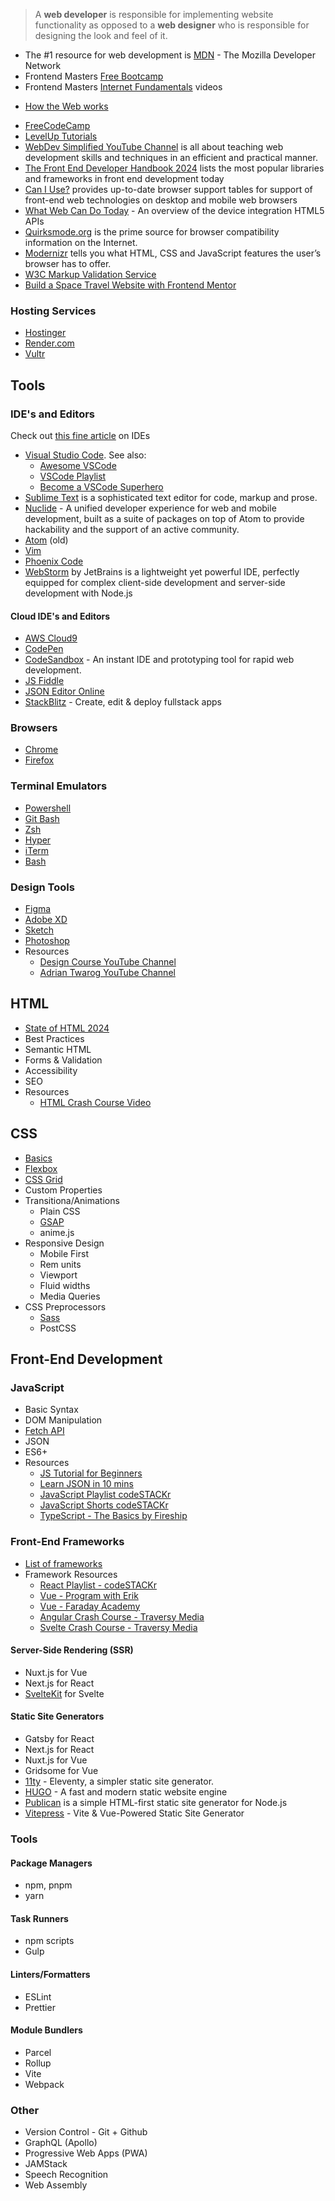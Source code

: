 
> A **web developer** is responsible for implementing website functionality as opposed to a **web designer** who is responsible for designing the look and feel of it.

- The #1 resource for web development is [MDN](https://developer.mozilla.org/en-US/) - The Mozilla Developer Network
- Frontend Masters [Free Bootcamp](https://frontendmasters.com/bootcamp/) 
- Frontend Masters [Internet Fundamentals](https://www.internetfundamentals.com/watch/) videos
* [How the Web works](https://developer.mozilla.org/en-US/docs/Learn/Getting_started_with_the_web/How_the_Web_works)
- [FreeCodeCamp](https://www.freecodecamp.org/learn/)
- [LevelUp Tutorials](https://leveluptutorials.com/)
- [WebDev Simplified YouTube Channel](https://www.youtube.com/c/WebDevSimplified/) is all about teaching web development skills and techniques in an efficient and practical manner.
- [The Front End Developer Handbook 2024](https://frontendmasters.com/guides/front-end-handbook/2024/) lists the most popular libraries and frameworks in front end development today
- [Can I Use?](http://caniuse.com/) provides up-to-date browser support tables for support of front-end web technologies on desktop and mobile web browsers
- [What Web Can Do Today](https://whatwebcando.today/) - An overview of the device integration HTML5 APIs
- [Quirksmode.org](http://www.quirksmode.org/) is the prime source for browser compatibility information on the Internet.
- [Modernizr](https://modernizr.com/) tells you what HTML, CSS and JavaScript features the user’s browser has to offer.
- [W3C Markup Validation Service](http://validator.w3.org/)
- [Build a Space Travel Website with Frontend Mentor](https://scrimba.com/build-a-space-travel-website-c014)



### Hosting Services

- [Hostinger](https://www.hostinger.com)
- [Render.com](https://dashboard.render.com/)
- [Vultr](https://www.vultr.com/)


## Tools

### IDE's and Editors

Check out [this fine article](https://websitesetup.org/best-ide-software/) on IDEs

- [Visual Studio Code](https://code.visualstudio.com/). See also: 
  - [Awesome VSCode](https://github.com/viatsko/awesome-vscode)
  - [VSCode Playlist](https://www.youtube.com/playlist?list=PLkwxH9e_vrAJshxiMo6gIavTr5kYsjPs7)
  - [Become a VSCode Superhero](https://vscodehero.com/)
- [Sublime Text](http://www.sublimetext.com/) is a sophisticated text editor for code, markup and prose.
- [Nuclide](http://nuclide.io/) - A unified developer experience for web and mobile development, built as a suite of packages on top of Atom to provide hackability and the support of an active community.
- [Atom](https://atom-editor.cc/) (old)
- [Vim](https://www.vim.org/)
- [Phoenix Code](https://phcode.io/#/home)
- [WebStorm](https://www.jetbrains.com/webstorm/) by JetBrains is a lightweight yet powerful IDE, perfectly equipped for complex client-side development and server-side development with Node.js

#### Cloud IDE's and Editors

- [AWS Cloud9](https://aws.amazon.com/cloud9/)
- [CodePen](http://codepen.io/)
- [CodeSandbox](https://codesandbox.io/) - An instant IDE and prototyping tool for rapid web development.
- [JS Fiddle](http://jsfiddle.net/)
- [JSON Editor Online](http://jsoneditoronline.org/)
- [StackBlitz](https://stackblitz.com/) - Create, edit & deploy fullstack apps


### Browsers

- [Chrome](https://www.google.com/chrome/)
- [Firefox](https://www.mozilla.org/en-US/firefox/)

### Terminal Emulators

- [Powershell]()
- [Git Bash]()
- [Zsh]()
- [Hyper]()
- [iTerm]()
- [Bash]()

### Design Tools

- [Figma](https://www.figma.com/)
- [Adobe XD](https://www.adobe.com)
- [Sketch](https://www.sketch.com/)
- [Photoshop](https://www.adobe.com)
- Resources
  - [Design Course YouTube Channel](https://www.youtube.com/channel/UCVyRiMvfUNMA1UPlDPzG5Ow)
  - [Adrian Twarog YouTube Channel](https://www.youtube.com/channel/UCvM5YYWwfLwpcQgbRr68JLQ)

## HTML

- [State of HTML 2024](https://2024.stateofhtml.com/en-US/)
- Best Practices
- Semantic HTML
- Forms & Validation
- Accessibility
- SEO
- Resources
  - [HTML Crash Course Video](https://www.youtube.com/watch?v=XiQ9rjaa2Ow)

## CSS

- [Basics](https://www.youtube.com/watch?v=Tfjd5yzCaxk)
- [Flexbox](https://www.youtube.com/watch?v=qqDH0T6K5gY)
- [CSS Grid](https://www.youtube.com/watch?v=BDOzg4lXcSg)
- Custom Properties
- Transitiona/Animations
  - Plain CSS
  - [GSAP](https://www.youtube.com/watch?v=ZT66N5hBiCE)
  - anime.js
- Responsive Design
  - Mobile First
  - Rem units
  - Viewport
  - Fluid widths
  - Media Queries
- CSS Preprocessors
  - [Sass](https://www.youtube.com/watch?v=BDOzg4lXcSg)
  - PostCSS



## Front-End Development

### JavaScript

- Basic Syntax
- DOM Manipulation
- [Fetch API](https://www.youtube.com/watch?v=djCuFrLLjVk)
- JSON
- ES6+
- Resources
  - [JS Tutorial for Beginners](https://www.youtube.com/watch?v=d5ob3WAGeZE)
  - [Learn JSON in 10 mins](https://www.youtube.com/watch?v=s6OIOL9OMYA)
  - [JavaScript Playlist codeSTACKr](https://www.youtube.com/playlist?list=PLkwxH9e_vrALRJKu7wfXby3MKeflhTu6B)
  - [JavaScript Shorts codeSTACKr](https://www.youtube.com/watch?v=bGDK1rpykOQ&list=PLkwxH9e_vrALlH7D0XLDn2td-uoHqHFxq)
  - [TypeScript - The Basics by Fireship](https://www.youtube.com/watch?v=ahCwqrYpIuM)

### Front-End Frameworks

- [List of frameworks](http://localhost:4000/resources?tags=framework,frontend)
- Framework Resources
  - [React Playlist - codeSTACKr](https://www.youtube.com/watch?v=UGcALH8kPC0&list=PLkwxH9e_vrAK4TdffpxKY3QGyHCpxFcQ0)
  - [Vue - Program with Erik](https://www.youtube.com/channel/UCshZ3rdoCLjDYuTR_RBubzw)
  - [Vue - Faraday Academy](https://www.youtube.com/channel/UCxA99Yr6P_tZF9_BgtMGAWA)
  - [Angular Crash Course - Traversy Media](https://www.youtube.com/watch?v=Fdf5aTYRW0E)
  - [Svelte Crash Course - Traversy Media](https://www.youtube.com/watch?v=uK2RnIzrQ0M)

#### Server-Side Rendering (SSR)

- Nuxt.js for Vue
- Next.js for React
- [SvelteKit](https://kit.svelte.dev/) for Svelte

#### Static Site Generators

- Gatsby for React
- Next.js for React
- Nuxt.js for Vue
- Gridsome for Vue
- [11ty](https://www.11ty.dev/) - Eleventy, a simpler static site generator.
- [HUGO](https://gohugo.io/) - A fast and modern static website engine
- [Publican](https://publican.dev/) is a simple HTML-first static site generator for Node.js
- [Vitepress](https://vitepress.dev/) - Vite & Vue-Powered Static Site Generator


### Tools

#### Package Managers

- npm, pnpm
- yarn

#### Task Runners

- npm scripts
- Gulp

#### Linters/Formatters

- ESLint
- Prettier

#### Module Bundlers

- Parcel
- Rollup
- Vite
- Webpack

### Other

- Version Control - Git + Github
- GraphQL (Apollo)
- Progressive Web Apps (PWA)
- JAMStack
- Speech Recognition
- Web Assembly
